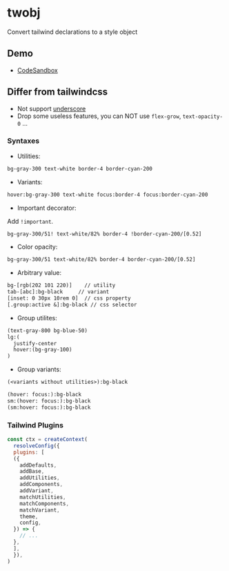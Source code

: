 # twobj

Convert tailwind declarations to a style object

## Demo

- [CodeSandbox](https://codesandbox.io/s/tailwind-and-css-in-js-twobj-6txkjh)

## Differ from tailwindcss

- Not support [underscore](https://tailwindcss.com/docs/content#using-spaces-and-underscores)
- Drop some useless features, you can NOT use `flex-grow`, `text-opacity-0` ...

### Syntaxes

- Utilities:

```txt
bg-gray-300 text-white border-4 border-cyan-200
```

- Variants:

```txt
hover:bg-gray-300 text-white focus:border-4 focus:border-cyan-200
```

- Important decorator:

Add `!important`.

```txt
bg-gray-300/51! text-white/82% border-4 !border-cyan-200/[0.52]
```

- Color opacity:

```txt
bg-gray-300/51 text-white/82% border-4 border-cyan-200/[0.52]
```

- Arbitrary value:

```txt
bg-[rgb(202 101 220)]    // utility
tab-[abc]:bg-black     // variant
[inset: 0 30px 10rem 0]  // css property
[.group:active &]:bg-black // css selector
```

- Group utilites:

```txt
(text-gray-800 bg-blue-50)
lg:(
  justify-center
  hover:(bg-gray-100)
)
```

- Group variants:

```txt
(<variants without utilities>):bg-black
```

```txt
(hover: focus:):bg-black
sm:(hover: focus:):bg-black
(sm:hover: focus:):bg-black
```

### Tailwind Plugins

```js
const ctx = createContext(
  resolveConfig({
  plugins: [
  ({
    addDefaults,
    addBase,
    addUtilities,
    addComponents,
    addVariant,
    matchUtilities,
    matchComponents,
    matchVariant,
    theme,
    config,
  }) => {
    // ...
  },
  ],
  }),
)
```
